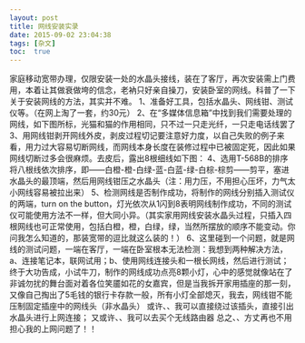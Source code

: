 ```yaml
---
layout: post
title: 网线安装实录
date: 2015-09-02 23:04:38
tags: [杂文]
toc:  true
---
```


家庭移动宽带办理，仅限安装一处的水晶头接线，装在了客厅，再次安装需上门费用，本着让其做衰做垮的信念，老衲只好亲自操刀，安装卧室的网线。科普了一下关于安装网线的方法，其实并不难。
1、准备好工具，包括水晶头、网线钳、测试仪等。（在网上淘了一套，约30元）
2、在“多媒体信息箱”中找到我们需要处理的网线，如下图所标，光猫和猫的作用相同，只不过一只走光纤，一只走电话线罢了
3、用网线钳剥开网线外皮，剥皮过程切记要注意好力度，以自己失败的例子来看，用力过大容易切断网线，而网线本身长度在装修过程中已被固定死，因此如果网线切断过多会很麻烦。去皮后，露出8根细线如下图：
4、选用T-568B的排序将八根线依次排序，即——白橙-橙-白绿-蓝-白蓝-绿-白棕-棕剪——剪平，塞进水晶头的最顶端，然后用网线钳压之水晶头（注：用力压，不用担心压坏，力气太小网线容易被拉出来）
5、检测网线是否制作成功，将制作的网线分别插入测试仪的两端，turn on the button，灯光依次从1闪到8表明网线制作成功，不同的测试仪可能使用方法不一样，但大同小异。（其实家用网线安装水晶头过程，只插入四根网线也可正常使用，包括白橙，橙，白绿，绿，当然所摆放的顺序不能变动。你问我怎么知道的，那装宽带的逗比就这么装的！）
6、这里碰到一个问题，就是网线的测试问题，一端在客厅，一端在卧室根本无法检测：我想到两种解决方法，a、连接笔记本，联网试用；b、使用网线连接头和一根长网线，然后进行测试；终于大功告成，小试牛刀，制作的网线成功点亮8颗小灯，心中的感觉就像站在了非诚勿扰的舞台面对着各位笑靥如花的女嘉宾，但是当我拆开家用插座的那一刻，又像自己掏出了5毛钱的银行卡存款一般，所有小灯全部熄灭，我去，网线钳不能压制固定插座中的网线头（非水晶头）
或许、、我可以直接绕过该插头，直接引出水晶头进行上网连接；
又或许、、我可以去买个无线路由器
总之、、方丈再也不用担心我的上网问题了！！
